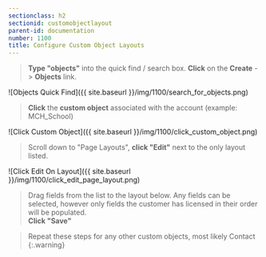 ```yaml
---
sectionclass: h2
sectionid: customobjectlayout
parent-id: documentation
number: 1100
title: Configure Custom Object Layouts
---
```


>**Type "objects"** into the quick find / search box. **Click** on the **Create** -> **Objects** link.

![Objects Quick Find]({{ site.baseurl }}/img/1100/search_for_objects.png)  

>**Click** the **custom object** associated with the account (example: MCH_School)

![Click Custom Object]({{ site.baseurl }}/img/1100/click_custom_object.png)

>Scroll down to "Page Layouts", **click "Edit"** next to the only layout listed.

![Click Edit On Layout]({{ site.baseurl }}/img/1100/click_edit_page_layout.png)

>Drag fields from the list to the layout below. Any fields can be selected, however only fields the customer has licensed in their order will be populated.  
**Click "Save"**  

>Repeat these steps for any other custom objects, most likely Contact
{:.warning}
